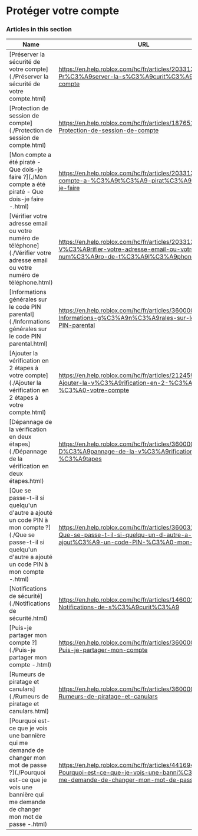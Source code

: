 # Protéger votre compte  
### Articles in this section
Name|URL
-|-
[Préserver la sécurité de votre compte](./Préserver la sécurité de votre compte.html) |https://en.help.roblox.com/hc/fr/articles/203313380-Pr%C3%A9server-la-s%C3%A9curit%C3%A9-de-votre-compte
[Protection de session de compte](./Protection de session de compte.html) |https://en.help.roblox.com/hc/fr/articles/18765146769812-Protection-de-session-de-compte
[Mon compte a été piraté - Que dois-je faire ?](./Mon compte a été piraté - Que dois-je faire -.html) |https://en.help.roblox.com/hc/fr/articles/203313390-Mon-compte-a-%C3%A9t%C3%A9-pirat%C3%A9-Que-dois-je-faire
[Vérifier votre adresse email ou votre numéro de téléphone](./Vérifier votre adresse email ou votre numéro de téléphone.html) |https://en.help.roblox.com/hc/fr/articles/203313350-V%C3%A9rifier-votre-adresse-email-ou-votre-num%C3%A9ro-de-t%C3%A9l%C3%A9phone
[Informations générales sur le code PIN parental](./Informations générales sur le code PIN parental.html) |https://en.help.roblox.com/hc/fr/articles/360000239523-Informations-g%C3%A9n%C3%A9rales-sur-le-code-PIN-parental
[Ajouter la vérification en 2 étapes à votre compte](./Ajouter la vérification en 2 étapes à votre compte.html) |https://en.help.roblox.com/hc/fr/articles/212459863-Ajouter-la-v%C3%A9rification-en-2-%C3%A9tapes-%C3%A0-votre-compte
[Dépannage de la vérification en deux étapes](./Dépannage de la vérification en deux étapes.html) |https://en.help.roblox.com/hc/fr/articles/360000350706-D%C3%A9pannage-de-la-v%C3%A9rification-en-deux-%C3%A9tapes
[Que se passe-t-il si quelqu'un d'autre a ajouté un code PIN à mon compte ?](./Que se passe-t-il si quelqu'un d'autre a ajouté un code PIN à mon compte -.html) |https://en.help.roblox.com/hc/fr/articles/360031316752-Que-se-passe-t-il-si-quelqu-un-d-autre-a-ajout%C3%A9-un-code-PIN-%C3%A0-mon-compte
[Notifications de sécurité](./Notifications de sécurité.html) |https://en.help.roblox.com/hc/fr/articles/14600116607508-Notifications-de-s%C3%A9curit%C3%A9
[Puis-je partager mon compte ?](./Puis-je partager mon compte -.html) |https://en.help.roblox.com/hc/fr/articles/360000236103-Puis-je-partager-mon-compte
[Rumeurs de piratage et canulars](./Rumeurs de piratage et canulars.html) |https://en.help.roblox.com/hc/fr/articles/360000240346-Rumeurs-de-piratage-et-canulars
[Pourquoi est-ce que je vois une bannière qui me demande de changer mon mot de passe ?](./Pourquoi est-ce que je vois une bannière qui me demande de changer mon mot de passe -.html) |https://en.help.roblox.com/hc/fr/articles/4416940180500-Pourquoi-est-ce-que-je-vois-une-banni%C3%A8re-qui-me-demande-de-changer-mon-mot-de-passe